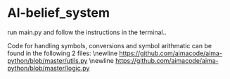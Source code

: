# AI-belief_system

run main.py and follow the instructions in the terminal..

Code for handling symbols, conversions and symbol arithmatic can be found in the following 2 files: \newline
https://github.com/aimacode/aima-python/blob/master/utils.py \newline
https://github.com/aimacode/aima-python/blob/master/logic.py
